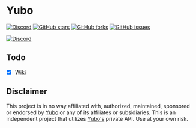 # Yubo
[![Discord](https://img.shields.io/discord/933462249069228072?color=%237289da&label=DISCORD&style=for-the-badge)](https://discord.gg/YfAqaSDfF6) [![GitHub stars](https://img.shields.io/github/stars/killed/Yubo.svg?style=for-the-badge&label=Star&maxAge=2592000)](https://github.com/killed/Yubo/stargazers/) [![GitHub forks](https://img.shields.io/github/forks/killed/Yubo.svg?style=for-the-badge&label=Fork&maxAge=2592000)](https://GitHub.com/killed/Yubo/network/) [![GitHub issues](https://img.shields.io/github/issues/killed/Yubo?style=for-the-badge)](https://github.com/killed/Yubo/issues)

[![Discord](https://discordapp.com/assets/e4923594e694a21542a489471ecffa50.svg)](https://discord.gg/YfAqaSDfF6)

## Todo
- [x] [Wiki](https://github.com/killed/Yubo/wiki)

## Disclaimer
This project is in no way affiliated with, authorized, maintained, sponsored or endorsed by [Yubo](https://www.yubo.live) or any of its affiliates or subsidiaries. This is an independent project that utilizes [Yubo's](https://www.yubo.live) private API. Use at your own risk.
